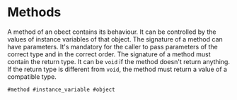 # Methods
 
A method of an obect contains its behaviour. It can be controlled by the values of instance variables of that object. The signature of a method can have parameters. It's mandatory for the caller to pass parameters of the correct type and in the correct order. The signature of a method must contain the return type. It can be `void` if the method doesn't return anything. If the return type is different from `void`, the method must return a value of a compatible type. 

    #method #instance_variable #object
